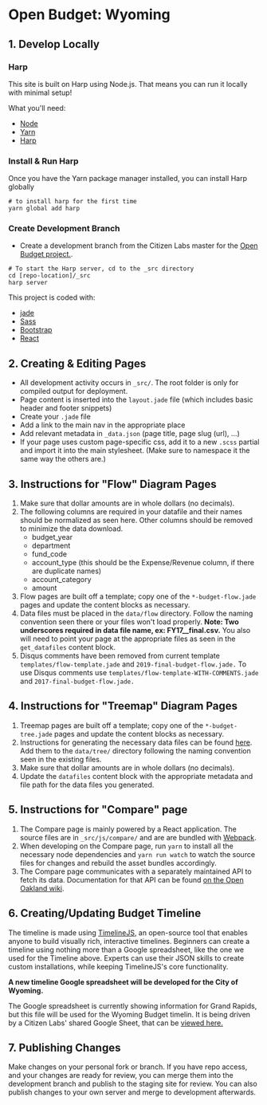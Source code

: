 # Open Budget: Wyoming

## 1. Develop Locally

### Harp

This site is built on Harp using Node.js. That means you can run it locally with minimal setup!

What you'll need:

-  [Node](https://nodejs.org/en/)
-  [Yarn](https://yarnpkg.com/en/)
-  [Harp](http://harpjs.com/)


### Install & Run Harp

Once you have the Yarn package manager installed, you can install Harp globally

```
# to install harp for the first time
yarn global add harp
```

### Create Development Branch
- Create a development branch from the Citizen Labs master for the [Open Budget project.](https://github.com/citizenlabsgr/openbudgetwy).

```
# To start the Harp server, cd to the _src directory
cd [repo-location]/_src
harp server
```

This project is coded with:

- [jade](http://jade-lang.com/)
- [Sass](http://sass-lang.com/)
- [Bootstrap](http://getbootstrap.com/)
- [React](https://facebook.github.io/react/)


## 2. Creating & Editing Pages

- All development activity occurs in `_src/`. The root folder is only for compiled output for deployment.
- Page content is inserted into the `layout.jade` file (which includes basic header and footer snippets)
- Create your `.jade` file
- Add a link to the main nav in the appropriate place
- Add relevant metadata in `_data.json` (page title, page slug (url), ...)
- If your page uses custom page-specific css, add it to a new `.scss` partial and import it into the main stylesheet. (Make sure to namespace it the same way the others are.)

## 3. Instructions for "Flow" Diagram Pages

1. Make sure that dollar amounts are in whole dollars (no decimals).
1. The following columns are required in your datafile and their names should be normalized as seen here. Other columns should be removed to minimize the data download.
    - budget_year
    - department
    - fund_code
    - account_type (this should be the Expense/Revenue column, if there are duplicate names)
    - account_category
    - amount
1. Flow pages are built off a template; copy one of the `*-budget-flow.jade` pages and update the content blocks as necessary.
1. Data files must be placed in the `data/flow` directory. Follow the naming convention seen there or your files won't load properly. **Note: Two underscores required in data file name, ex: FY17__final.csv.** You also will need to point your page at the appropriate files as seen in the `get_datafiles` content block.
1. Disqus comments have been removed from current template `templates/flow-template.jade` and `2019-final-budget-flow.jade.` To use Disqus comments use `templates/flow-template-WITH-COMMENTS.jade` and `2017-final-budget-flow.jade.`

## 4. Instructions for "Treemap" Diagram Pages

1. Treemap pages are built off a template; copy one of the `*-budget-tree.jade` pages and update the content blocks as necessary.
1. Instructions for generating the necessary data files can be found [here](_treemap/README.md). Add them to the `data/tree/` directory following the naming convention seen in the existing files.
1. Make sure that dollar amounts are in whole dollars (no decimals).
1. Update the `datafiles` content block with the appropriate metadata and file path for the data files you generated.

## 5. Instructions for "Compare" page

1. The Compare page is mainly powered by a React application. The source files are in `_src/js/compare/` and are are bundled with [Webpack](https://webpack.js.org/).
1. When developing on the Compare page, run `yarn` to install all the necessary node dependencies and `yarn run watch` to watch the source files for changes and rebuild the asset bundles accordingly.
1. The Compare page communicates with a separately maintained API to fetch its data. Documentation for that API can be found [on the Open Oakland wiki](https://github.com/openoakland/openbudgetoakland/wiki/API-Documentation).

## 6. Creating/Updating Budget Timeline
The timeline is made using [TimelineJS](http://timeline.knightlab.com), an open-source tool that enables anyone to build visually rich, interactive timelines. Beginners can create a timeline using nothing more than a Google spreadsheet, like the one we used for the Timeline above. Experts can use their JSON skills to create custom installations, while keeping TimelineJS's core functionality.

**A new timeline Google spreadsheet will be developed for the City of Wyoming.**

The Google spreadsheet is currently showing information for Grand Rapids, but this file will be used for the Wyoming Budget timelin. It is being driven by a Citizen Labs' shared Google Sheet, that can be [viewed here.](https://docs.google.com/spreadsheets/d/1G0I3Jh6Pfep7g0pM_ds65i5nBl1U61J9HPtBordykSg/edit?usp=sharing)

## 7. Publishing Changes
Make changes on your personal fork or branch. If you have repo access, and your changes are ready for review, you can merge them into the development branch and publish to the staging site for review. You can also publish changes to your own server and merge to development afterwards.
